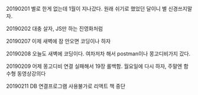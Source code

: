 20190201 별로 한게 없는데 1월이 지나갔다. 원래 쉬기로 했었던 달이니 별 신경쓰지말자.

20190202 대충 살자, JS만 하는 진영화처럼

20190207 이제 새벽에 잠 안오면 코딩이나 하자

20190208 오늘도 새벽에 코딩이다. 여차저차 해서 postman이나 몽고디비가지 갔다. 

20190209 어제 몽고디비 연결 실패해서 19장 롤백함. 월요일에 다시 하자, 주말엔 함수형 동영상강의다

20190211 DB 연결프로그램 사용불가로 리액트 책 중단 

